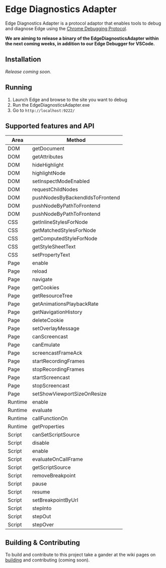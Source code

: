 # Edge Diagnostics Adapter

Edge Diagnostics Adapter is a protocol adaptor that enables tools to debug and diagnose Edge using the [Chrome Debugging Protocol](https://chromedevtools.github.io/debugger-protocol-viewer/).

**We are aiming to release a binary of the EdgeDiagnosticsAdapter within the next coming weeks, in addition to our Edge Debugger for VSCode.**

## Installation
*Release coming soon.*

## Running

1. Launch Edge and browse to the site you want to debug 
2. Run the EdgeDiagnosticsAdapter.exe
3. Go to `http://localhost:9222/`

## Supported features and API

| Area  | Method    |
|-------|-----------|
|  DOM  | getDocument
|  DOM  | getAttributes
|  DOM  | hideHighlight
|  DOM  | highlightNode
|  DOM  | setInspectModeEnabled
|  DOM  | requestChildNodes
|  DOM  | pushNodesByBackendIdsToFrontend
|  DOM  | pushNodeByPathToFrontend
|  DOM  | pushNodeByPathToFrontend
|  CSS  | getInlineStylesForNode
|  CSS  | getMatchedStylesForNode
|  CSS  | getComputedStyleForNode
|  CSS  | getStyleSheetText
|  CSS  | setPropertyText
|  Page | enable
|  Page | reload
|  Page | navigate
|  Page | getCookies
|  Page | getResourceTree
|  Page | getAnimationsPlaybackRate
|  Page | getNavigationHistory
|  Page | deleteCookie
|  Page | setOverlayMessage
|  Page | canScreencast
|  Page | canEmulate
|  Page | screencastFrameAck
|  Page | startRecordingFrames
|  Page | stopRecordingFrames
|  Page | startScreencast
|  Page | stopScreencast
|  Page | setShowViewportSizeOnResize
| Runtime | enable
| Runtime | evaluate
| Runtime | callFunctionOn
| Runtime | getProperties
| Script | canSetScriptSource
| Script | disable
| Script | enable
| Script | evaluateOnCallFrame
| Script | getScriptSource
| Script | removeBreakpoint
| Script | pause
| Script | resume
| Script | setBreakpointByUrl
| Script | stepInto
| Script | stepOut
| Script | stepOver


## Building & Contributing
To build and contribute to this project take a gander at the wiki pages on [building](https://github.com/Microsoft/EdgeDiagnosticsAdapter/wiki/Building) and contributing (coming soon).
